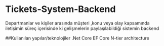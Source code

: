 # Tickets-System-Backend
Departmanlar ve kişiler arasında müşteri ,konu veya olay  kapsamında iletişimin süreç içerisinde ki gelişmelerin paylaşılabildiği sistemin backend

##Kullanılan yapılar/teknolojiler
.Net Core
EF Core
N-tier architecture
